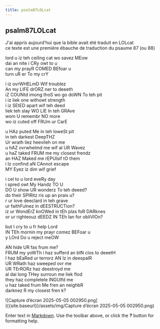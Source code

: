 ```yaml
---
title: psalm87LOLcat
---
```

## psalm87LOLcat
J'ai appris aujourd'hui que la bible avait été traduit en LOLcat  
ce texte est une première ébauche de traduction du psaume 87 (ou 88)   

lord u iz teh ceiling cat wo savez MEow  
dai an nite i CRy owt to u  
can my prayR COMED BEfoar u  
turn uR er To my crY  

i iz ovrWHELmD Wif troublez  
An my LIFE drORZ ner to deeeth   
iZ COUNtd imong thoS wo go doWN To teh pit  
i iz liek one withowt strength  
i iz SEtED apart wif teh deed  
liek teh slay WO LIE In teh GRAve  
wom U remembr NO more  
wo iz cuted off FRUm ur CarE  

u HAz puted Me in teh loweSt pit  
in teh darkest DeepTHZ  
Ur wrath liez heevileh on me  
u hAZ ovrwhelmd me wif al UR Wavez  
u haZ taked FRUM me my closest frendz  
an HAZ Maked me rEPUlsif tO them  
i Iz confind aN CAnnot escape  
MY Eyez iz dim wif grief  

i cel to u lord eveRy day  
i spred owt My Handz TO U  
DO U show UR wonderz To teh deeed?  
do their SPIRitz ris up an prais u?  
 r ur love deeclard in teh grave  
ur faithFulnez in dEESTRUCTion?  
iz ur WondErZ knOWed in tEh plas foR DARknes  
or ur righteouz dEEDZ IN TEh lan for obliVIOn?  

but I cry to u fr help Lord  
IN TEh mornin my prayr comez BEFoar u  
y LOrd Do u reject meOW  

AN hide UR fas frum me?  
FRUM my yoWTh i haz sufferd an bIN clos to deeetH  
I haz bEaRed ur terrorz AN Iz in deespaIR  
UR WRath haz sweeped ovr me  
UR TErRORz haz deestroyd me  
al dai long THey surroun me liek  flod  
they haz completele INGUlfd me  
u haz taked frum Me fren an neighbR  
darknez R my closest fren k?  

![Capture d’écran 2025-05-05 002950.png]({{site.baseurl}}/assets/img/Capture d’écran 2025-05-05 002950.png)


Enter text in [Markdown](http://daringfireball.net/projects/markdown/). Use the toolbar above, or click the **?** button for formatting help.
